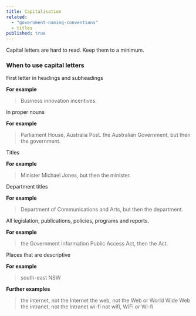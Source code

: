 ```yaml
---
title: Capitalisation
related: 
  - "government-naming-conventions"
  - titles
published: true
---
```


Capital letters are hard to read. Keep them to a minimum.

### When to use capital letters

First letter in headings and subheadings

**For example**

> Business innovation incentives.

In proper nouns

**For example**

> Parliament House, Australia Post.
> the Australian Government, but then the government.

Titles

**For example**

> Minister Michael Jones, but then the minister.

Department titles

**For example**

> Department of Communications and Arts, but then the department.

All legislation, publications, policies, programs and reports.

**For example**

> the Government Information Public Access Act, then the Act.

Places that are descriptive 

**For example**

> south-east NSW

**Further examples**

> the internet, not the Internet
> the web, not the Web or World Wide Web
> the intranet, not the Intranet
> wi-fi not wifi, WiFi or Wi-fi
